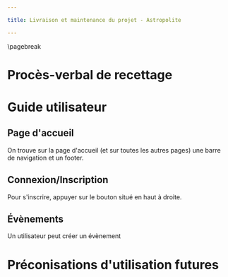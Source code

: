 ```yaml
---

title: Livraison et maintenance du projet - Astropolite

---
```


\pagebreak

# Procès-verbal de recettage

# Guide utilisateur

## Page d'accueil

On trouve sur la page d'accueil (et sur toutes les autres pages) une barre de navigation et un footer.

## Connexion/Inscription

Pour s'inscrire, appuyer sur le bouton situé en haut à droite.

## Évènements

Un utilisateur peut créer un évènement 


# Préconisations d'utilisation futures
